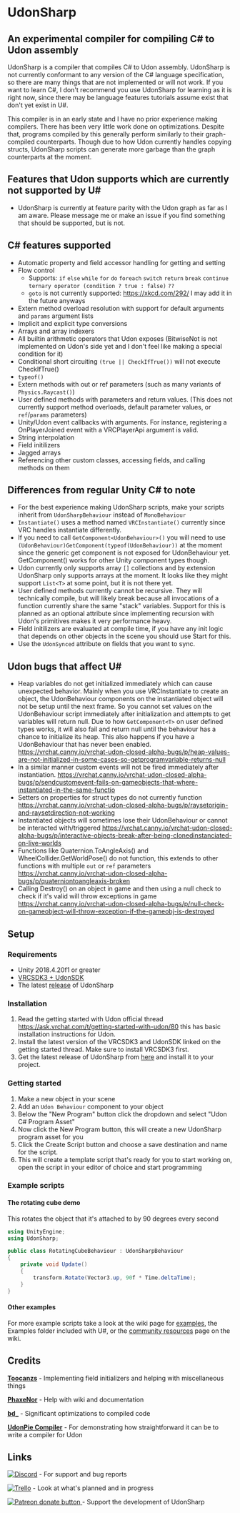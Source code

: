 # UdonSharp
## An experimental compiler for compiling C# to Udon assembly

UdonSharp is a compiler that compiles C# to Udon assembly. UdonSharp is not currently conformant to any version of the C# language specification, so there are many things that are not implemented or will not work. If you want to learn C#, I don't recommend you use UdonSharp for learning as it is right now, since there may be language features tutorials assume exist that don't yet exist in U#. 

This compiler is in an early state and I have no prior experience making compilers. There has been very little work done on optimizations. Despite that, programs compiled by this generally perform similarly to their graph-compiled counterparts. Though due to how Udon currently handles copying structs, UdonSharp scripts can generate more garbage than the graph counterparts at the moment. 

## Features that Udon supports which are currently not supported by U#
- UdonSharp is currently at feature parity with the Udon graph as far as I am aware. Please message me or make an issue if you find something that should be supported, but is not.

## C# features supported
- Automatic property and field accessor handling for getting and setting
- Flow control
  - Supports: `if` `else` `while` `for` `do` `foreach` `switch` `return` `break` `continue` `ternary operator (condition ? true : false)` `??`
  - `goto` is not currently supported: https://xkcd.com/292/ I may add it in the future anyways
- Extern method overload resolution with support for default arguments and `params` argument lists
- Implicit and explicit type conversions
- Arrays and array indexers
- All builtin arithmetic operators that Udon exposes (BitwiseNot is not implemented on Udon's side yet and I don't feel like making a special condition for it)
- Conditional short circuiting `(true || CheckIfTrue())` will not execute CheckIfTrue()
- `typeof()`
- Extern methods with out or ref parameters (such as many variants of `Physics.Raycast()`)
- User defined methods with parameters and return values. (This does not currently support method overloads, default parameter values, or `ref`/`params` parameters)
- Unity/Udon event callbacks with arguments. For instance, registering a OnPlayerJoined event with a VRCPlayerApi argument is valid.
- String interpolation
- Field initilizers
- Jagged arrays
- Referencing other custom classes, accessing fields, and calling methods on them

## Differences from regular Unity C# to note
- For the best experience making UdonSharp scripts, make your scripts inherit from `UdonSharpBehaviour` instead of `MonoBehaviour`
- `Instantiate()` uses a method named `VRCInstantiate()` currently since VRC handles instantiate differently.
- If you need to call `GetComponent<UdonBehaviour>()` you will need to use `(UdonBehaviour)GetComponent(typeof(UdonBehaviour))` at the moment since the generic get component is not exposed for UdonBehaviour yet. GetComponent<T>() works for other Unity component types though.
- Udon currently only supports array `[]` collections and by extension UdonSharp only supports arrays at the moment. It looks like they might support `List<T>` at some point, but it is not there yet. 
- User defined methods currently cannot be recursive. They will technically compile, but will likely break because all invocations of a function currently share the same "stack" variables. Support for this is planned as an optional attribute since implementing recursion with Udon's primitives makes it very performance heavy.
- Field initilizers are evaluated at compile time, if you have any init logic that depends on other objects in the scene you should use Start for this.
- Use the `UdonSynced` attribute on fields that you want to sync.  

## Udon bugs that affect U#
- Heap variables do not get initialized immediately which can cause unexpected behavior. Mainly when you use VRCInstantiate to create an object, the UdonBehaviour components on the instantiated object will not be setup until the next frame. So you cannot set values on the UdonBehaviour script immediately after initialization and attempts to get variables will return null. Due to how `GetComponent<T>` on user defined types works, it will also fail and return null until the behaviour has a chance to initialize its heap. This also happens if you have a UdonBehaviour that has never been enabled. https://vrchat.canny.io/vrchat-udon-closed-alpha-bugs/p/heap-values-are-not-initialized-in-some-cases-so-getprogramvariable-returns-null
- In a similar manner custom events will not be fired immediately after instantiation. https://vrchat.canny.io/vrchat-udon-closed-alpha-bugs/p/sendcustomevent-fails-on-gameobjects-that-where-instantiated-in-the-same-functio
- Setters on properties for struct types do not currently function https://vrchat.canny.io/vrchat-udon-closed-alpha-bugs/p/raysetorigin-and-raysetdirection-not-working
- Instantiated objects will sometimes lose their UdonBehaviour or cannot be interacted with/triggered https://vrchat.canny.io/vrchat-udon-closed-alpha-bugs/p/interactive-objects-break-after-being-clonedinstanciated-on-live-worlds
- Functions like Quaternion.ToAngleAxis() and WheelCollider.GetWorldPose() do not function, this extends to other functions with multiple `out` or `ref` parameters https://vrchat.canny.io/vrchat-udon-closed-alpha-bugs/p/quaterniontoangleaxis-broken
- Calling Destroy() on an object in game and then using a null check to check if it's valid will throw exceptions in game https://vrchat.canny.io/vrchat-udon-closed-alpha-bugs/p/null-check-on-gameobject-will-throw-exception-if-the-gameobj-is-destroyed

## Setup

### Requirements
- Unity 2018.4.20f1 or greater
- [VRCSDK3 + UdonSDK](https://vrchat.com/home/download)
- The latest [release](https://github.com/Merlin-san/UdonSharp/releases/latest) of UdonSharp

### Installation
1. Read the getting started with Udon official thread https://ask.vrchat.com/t/getting-started-with-udon/80 this has basic installation instructions for Udon.
2. Install the latest version of the VRCSDK3 and UdonSDK linked on the getting started thread. Make sure to install VRCSDK3 first.
3. Get the latest release of UdonSharp from [here](https://github.com/Merlin-san/UdonSharp/releases/latest) and install it to your project.

### Getting started
1. Make a new object in your scene
2. Add an `Udon Behaviour` component to your object
3. Below the "New Program" button click the dropdown and select "Udon C# Program Asset"
4. Now click the New Program button, this will create a new UdonSharp program asset for you
5. Click the Create Script button and choose a save destination and name for the script.
6. This will create a template script that's ready for you to start working on, open the script in your editor of choice and start programming

### Example scripts

#### The rotating cube demo

This rotates the object that it's attached to by 90 degrees every second

```cs
using UnityEngine;
using UdonSharp;

public class RotatingCubeBehaviour : UdonSharpBehaviour
{
    private void Update()
    {
        transform.Rotate(Vector3.up, 90f * Time.deltaTime);
    }
}
```

#### Other examples

For more example scripts take a look at the wiki page for [examples](https://github.com/Merlin-san/UdonSharp/wiki/examples), the Examples folder included with U#, or the [community resources](https://github.com/Merlin-san/UdonSharp/wiki/community-resources) page on the wiki.

## Credits
[**Toocanzs**](https://github.com/Toocanzs) - Implementing field initializers and helping with miscellaneous things

[**PhaxeNor**](https://github.com/PhaxeNor) - Help with wiki and documentation

[**bd_**](https://github.com/bdunderscore) - Significant optimizations to compiled code

[**UdonPie Compiler**](https://github.com/zz-roba/UdonPieCompiler) - For demonstrating how straightforward it can be to write a compiler for Udon

## Links
 [![Discord](https://img.shields.io/badge/Discord-My%20Discord%20Server-blueviolet?logo=discord)](https://discord.gg/Ub2n8ZA) - For support and bug reports
 
 [![Trello](https://img.shields.io/badge/Trello-Udon%20Sharp%20Trello-blueviolet?logo=trello)](https://trello.com/b/EkIGQBy2/udonsharp) - Look at what's planned and in progress
 
 <a href="https://www.patreon.com/MerlinVR"><img src="https://img.shields.io/endpoint.svg?url=https%3A%2F%2Fmerlin-patreon.herokuapp.com%2FMerlinVR" alt="Patreon donate button" /> </a> -  Support the development of UdonSharp
